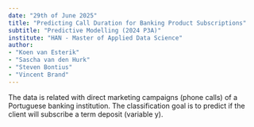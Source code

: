 ```yaml
---
date: "29th of June 2025"
title: "Predicting Call Duration for Banking Product Subscriptions"
subtitle: "Predictive Modelling (2024 P3A)"
institute: "HAN - Master of Applied Data Science"
author:
- "Koen van Esterik"
- "Sascha van den Hurk"
- "Steven Bontius"
- "Vincent Brand"
---
```


The data is related with direct marketing campaigns (phone calls) of a Portuguese banking institution. The classification goal is to predict if the client will subscribe a term deposit (variable y).
